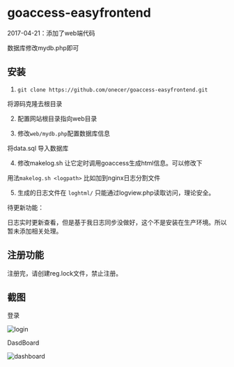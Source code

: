 # goaccess-easyfrontend

2017-04-21：添加了web端代码

数据库修改mydb.php即可


## 安装

1. `git clone https://github.com/onecer/goaccess-easyfrontend.git`

将源码克隆去根目录

2. 配置网站根目录指向web目录

3. 修改`web/mydb.php`配置数据库信息

将data.sql 导入数据库

4. 修改makelog.sh 让它定时调用goaccess生成html信息。可以修改下

用法`makelog.sh <logpath>` 比如加到nginx日志分割文件

5. 生成的日志文件在 `loghtml/` 只能通过logview.php读取访问，理论安全。

待更新功能：

日志实时更新查看，但是基于我日志同步没做好，这个不是安装在生产环境。所以暂未添加相关处理。

## 注册功能

注册完，请创建reg.lock文件，禁止注册。

## 截图

登录

![login](http://ojz2jzr09.bkt.clouddn.com/blog/goaccess-ft-login.png)

DasdBoard

![dashboard](http://ojz2jzr09.bkt.clouddn.com/blog/goaccess-ft-dashboard.png)

